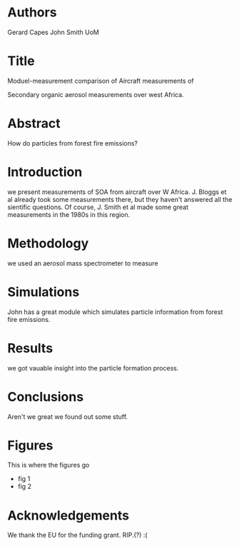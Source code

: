 # Authors
Gerard Capes
John Smith UoM

# Title
Moduel-measurement comparison of 
Aircraft measurements of

Secondary organic aerosol measurements over west Africa.

# Abstract
How do particles from forest fire emissions?

# Introduction
we present measurements of SOA from aircraft over W Africa.
J. Bloggs et al already took some measurements there, but they haven't answered all the sientific questions.
Of course, J. Smith et al made some great measurements in the 1980s in this region.

# Methodology
we used an aerosol mass spectrometer to measure

# Simulations
John has a great module which simulates
particle information from forest fire emissions.

# Results
we got vauable insight into the particle 
formation process.

# Conclusions
Aren't we great we found out some stuff.

# Figures
This is where the figures go
- fig 1
- fig 2

# Acknowledgements
We thank the EU for the funding grant.
RIP.(?) :(

